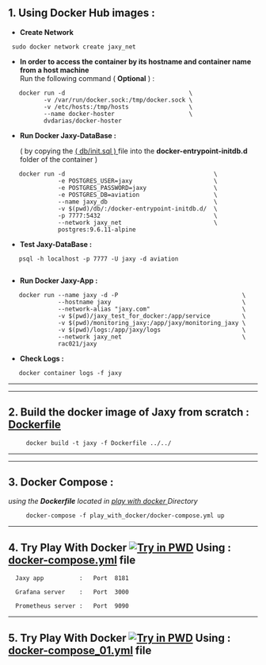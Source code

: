 
## 1. **Using Docker Hub images :**

* **Create Network** 

```
 sudo docker network create jaxy_net
```

* **In order to access the container by its hostname and container name from a host machine**    
    Run the following command ( **Optional** ) :

```
   docker run -d                                   \
          -v /var/run/docker.sock:/tmp/docker.sock \
          -v /etc/hosts:/tmp/hosts                 \
          --name docker-hoster                     \
          dvdarias/docker-hoster
```


* **Run Docker Jaxy-DataBase :** 

  ( by copying the  [ ( db/init.sql ) ](https://github.com/rac021/Jaxy/blob/master/jaxy/demo/18_Docker/db/init.sql) file into the  **docker-entrypoint-initdb.d** folder of the container )

```
   docker run -d                                          \
              -e POSTGRES_USER=jaxy                       \
              -e POSTGRES_PASSWORD=jaxy                   \
              -e POSTGRES_DB=aviation                     \
              --name jaxy_db                              \
              -v $(pwd)/db/:/docker-entrypoint-initdb.d/  \
              -p 7777:5432                                \
              --network jaxy_net                          \
              postgres:9.6.11-alpine
```
* **Test Jaxy-DataBase :**

``` 
   psql -h localhost -p 7777 -U jaxy -d aviation
 
```

* **Run Docker Jaxy-App :**

```
   docker run --name jaxy -d -P                                   \
              --hostname jaxy                                     \
              --network-alias "jaxy.com"                          \
              -v $(pwd)/jaxy_test_for_docker:/app/service         \
              -v $(pwd)/monitoring_jaxy:/app/jaxy/monitoring_jaxy \
              -v $(pwd)/logs:/app/jaxy/logs                       \
              --network jaxy_net                                  \
              rac021/jaxy               
```

* **Check Logs :**

```
   docker container logs -f jaxy
```

----
----

## 2. **Build the docker image of Jaxy from scratch : [Dockerfile](https://github.com/rac021/Jaxy/blob/master/jaxy/demo/18_Docker/Dockerfile)**

``` 
     docker build -t jaxy -f Dockerfile ../../      
```
---
---


## 3. **Docker Compose :** 
*using the **Dockerfile** located in [play with docker ]( https://github.com/rac021/Jaxy/tree/master/jaxy/demo/18_Docker/play_with_docker ) Directory* 

```
     docker-compose -f play_with_docker/docker-compose.yml up
```
---

## 4. **Try Play With Docker** [![Try in PWD](https://raw.githubusercontent.com/play-with-docker/stacks/master/assets/images/button.png)](https://labs.play-with-docker.com/?stack=https://raw.githubusercontent.com/rac021/Jaxy/master/jaxy/demo/18_Docker/play_with_docker/docker-compose.yml)  Using : [docker-compose.yml](https://github.com/rac021/Jaxy/blob/master/jaxy/demo/18_Docker/play_with_docker/docker-compose.yml) file


      Jaxy app          :   Port  8181 
     
      Grafana server    :   Port  3000 
     
      Prometheus server :   Port  9090     
     
---


## 5. **Try Play With Docker** [![Try in PWD](https://raw.githubusercontent.com/play-with-docker/stacks/master/assets/images/button.png)](https://labs.play-with-docker.com/?stack=https://raw.githubusercontent.com/rac021/Jaxy/master/jaxy/demo/18_Docker/play_with_docker/docker_compose_01.yml)  Using : [docker-compose_01.yml](https://github.com/rac021/Jaxy/blob/master/jaxy/demo/18_Docker/play_with_docker/docker_compose_01.yml) file


